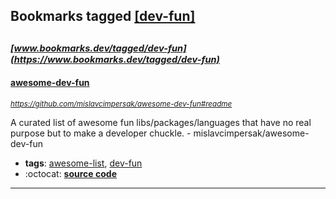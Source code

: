 ## Bookmarks tagged [[dev-fun]](https://www.bookmarks.dev?q=[dev-fun])

_<sup><sup>[www.bookmarks.dev/tagged/dev-fun](https://www.bookmarks.dev/tagged/dev-fun)</sup></sup>_
---
#### [awesome-dev-fun](https://github.com/mislavcimpersak/awesome-dev-fun#readme)
_<sup>https://github.com/mislavcimpersak/awesome-dev-fun#readme</sup>_

A curated list of awesome fun libs/packages/languages that have no real purpose but to make a developer chuckle. - mislavcimpersak/awesome-dev-fun
* **tags**: [awesome-list](../tagged/awesome-list.md), [dev-fun](../tagged/dev-fun.md)
* :octocat: **[source code](https://github.com/mislavcimpersak/awesome-dev-fun#readme)**
---

